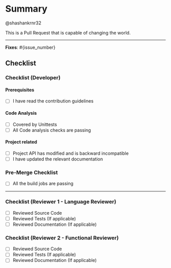 # Summary

@shashankrnr32

<!-- 
    Provide a general summary of what changes are you proposing in this
    pull request. This may include the approaches taken to solve a problem
-->

This is a Pull Request that is capable of changing the world.

---

**Fixes**: #{issue_number}

<!-- 
    Link the issue number that this PR intends to fix. Its is highly
    recommended you to create an issue so that we can discuss on the approaches
    and all the possible solutions.
    
    Although, creating an issue is not mandatory and you are welcome to fix
    any issue!
-->

## Checklist

### Checklist (Developer)

#### Prerequisites

- [ ] I have read the contribution guidelines

#### Code Analysis

- [ ] Covered by Unittests
- [ ] All Code analysis checks are passing

#### Project related

- [ ] Project API has modified and is backward incompatible
- [ ] I have updated the relevant documentation

### Pre-Merge Checklist

- [ ] All the build jobs are passing

---

### Checklist (Reviewer 1 - Language Reviewer)

- [ ] Reviewed Source Code
- [ ] Reviewed Tests (If applicable)
- [ ] Reviewed Documentation (If applicable)

### Checklist (Reviewer 2 - Functional Reviewer)

- [ ] Reviewed Source Code
- [ ] Reviewed Tests (If applicable)
- [ ] Reviewed Documentation (If applicable)

